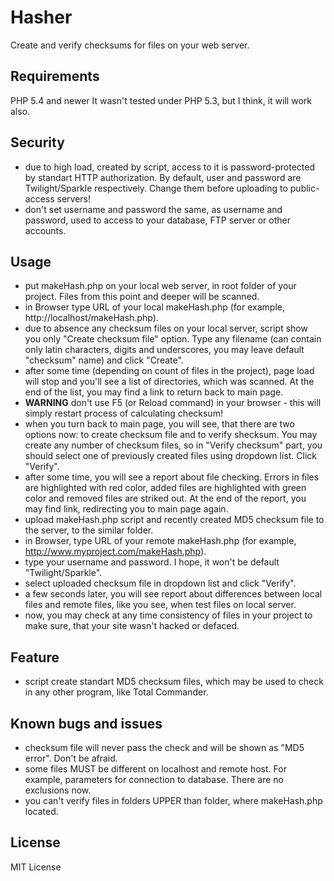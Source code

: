 # Hasher
Create and verify checksums for files on your web server.

## Requirements
PHP 5.4 and newer
It wasn't tested under PHP 5.3, but I think, it will work also.

## Security
* due to high load, created by script, access to it is password-protected by standart HTTP authorization. By default, user and password are Twilight/Sparkle respectively. Change them before uploading to public-access servers!
* don't set username and password the same, as username and password, used to access to your database, FTP server or other accounts.

## Usage
* put makeHash.php on your local web server, in root folder of your project. Files from this point and deeper will be scanned.
* in Browser type URL of your local makeHash.php (for example, http://localhost/makeHash.php).
* due to absence any checksum files on your local server, script show you only "Create checksum file" option. Type any filename (can contain only latin characters, digits and underscores, you may leave default "checksum" name) and click "Create".
* after some time (depending on count of files in the project), page load will stop and you'll see a list of directories, which was scanned. At the end of the list, you may find a link to return back to main page.
* **WARNING** don't use F5 (or Reload command) in your browser - this will simply restart process of calculating checksum!
* when you turn back to main page, you will see, that there are two options now: to create checksum file and to verify shecksum. You may create any number of checksum files, so in "Verify checksum" part, you should select one of previously created files using dropdown list. Click "Verify".
* after some time, you will see a report about file checking. Errors in files are highlighted with red color, added files are highlighted with green color and removed files are striked out. At the end of the report, you may find link, redirecting you to main page again.
* upload makeHash.php script and recently created MD5 checksum file to the server, to the similar folder.
* in Browser, type URL of your remote makeHash.php (for example, http://www.myproject.com/makeHash.php).
* type your username and password. I hope, it won't be default "Twilight/Sparkle".
* select uploaded checksum file in dropdown list and click "Verify".
* a few seconds later, you will see report about differences between local files and remote files, like you see, when test files on local server.
* now, you may check at any time consistency of files in your project to make sure, that your site wasn't hacked or defaced.

## Feature
* script create standart MD5 checksum files, which may be used to check in any other program, like Total Commander.

## Known bugs and issues
* checksum file will never pass the check and will be shown as "MD5 error". Don't be afraid.
* some files MUST be different on localhost and remote host. For example, parameters for connection to database. There are no exclusions now.
* you can't verify files in folders UPPER than folder, where makeHash.php located.

## License
MIT License